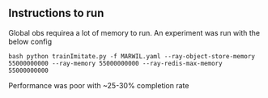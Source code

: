 ## Instructions to run

Global obs requirea a lot of memory to run. An experiment was run with the below config

```bash python trainImitate.py -f MARWIL.yaml --ray-object-store-memory 55000000000 --ray-memory 55000000000 --ray-redis-max-memory 55000000000 ```

Performance was poor with ~25-30% completion rate








